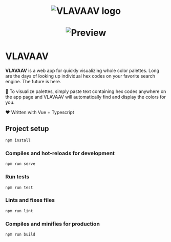 <h1 align=center>
  <img
    src="https://user-images.githubusercontent.com/30939389/81145649-0eb1ab80-8f4d-11ea-9eeb-fb87e90cb915.png"
    alt="VLAVAAV logo"
   />
  <br/>
  <br/>
  <img
    src="https://user-images.githubusercontent.com/30939389/81146327-79afb200-8f4e-11ea-9c81-b0a91cd5cd63.png"
    alt="Preview"
   />
</h1>

# VLAVAAV

**VLAVAAV** is a web app for quickly visualizing whole color palettes. Long are the days of looking up individual hex codes on your favorite search engine. The future is here.

:art: To visualize palettes, simply paste text containing hex codes anywhere on the app page and VLAVAAV will automatically find and display the colors for you.

:heart: Written with Vue + Typescript

## Project setup
```
npm install
```

### Compiles and hot-reloads for development
```
npm run serve
```

### Run tests
```
npm run test
```

### Lints and fixes files
```
npm run lint
```

### Compiles and minifies for production
```
npm run build
```
